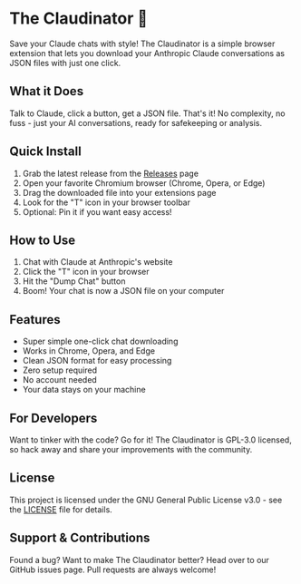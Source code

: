 # The Claudinator 🤖

Save your Claude chats with style! The Claudinator is a simple browser extension that lets you download your Anthropic Claude conversations as JSON files with just one click.

## What it Does

Talk to Claude, click a button, get a JSON file. That's it! No complexity, no fuss - just your AI conversations, ready for safekeeping or analysis.

## Quick Install

1. Grab the latest release from the [Releases](link-to-releases) page
2. Open your favorite Chromium browser (Chrome, Opera, or Edge)
3. Drag the downloaded file into your extensions page
4. Look for the "T" icon in your browser toolbar
5. Optional: Pin it if you want easy access!

## How to Use

1. Chat with Claude at Anthropic's website
2. Click the "T" icon in your browser
3. Hit the "Dump Chat" button
4. Boom! Your chat is now a JSON file on your computer

## Features

- Super simple one-click chat downloading
- Works in Chrome, Opera, and Edge
- Clean JSON format for easy processing
- Zero setup required
- No account needed
- Your data stays on your machine

## For Developers

Want to tinker with the code? Go for it! The Claudinator is GPL-3.0 licensed, so hack away and share your improvements with the community.

## License

This project is licensed under the GNU General Public License v3.0 - see the [LICENSE](LICENSE) file for details.

## Support & Contributions

Found a bug? Want to make The Claudinator better? Head over to our GitHub issues page. Pull requests are always welcome!
